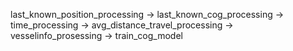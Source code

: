 last_known_position_processing -> last_known_cog_processing -> time_processing -> avg_distance_travel_processing -> vesselinfo_prosessing -> train_cog_model